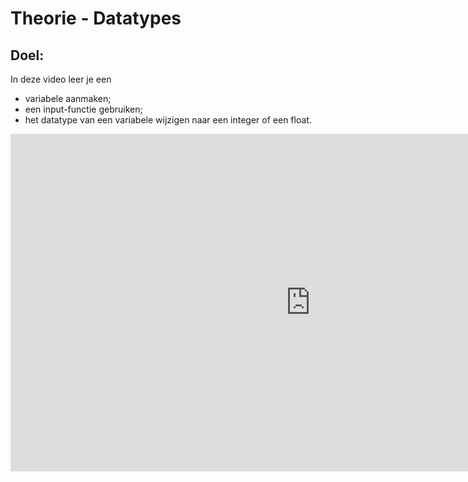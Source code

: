 # Theorie - Datatypes


## Doel:

In deze video leer je een 
* variabele aanmaken;
* een input-functie gebruiken; 
* het datatype van een variabele wijzigen naar een integer of een float. 


<iframe width="960" height="540" src="https://www.youtube.com/embed/064E8MzXsaU" title="Python in de Klas - Datatypes" frameborder="0" allow="accelerometer; autoplay; clipboard-write; encrypted-media; gyroscope; picture-in-picture; web-share" allowfullscreen></iframe>
